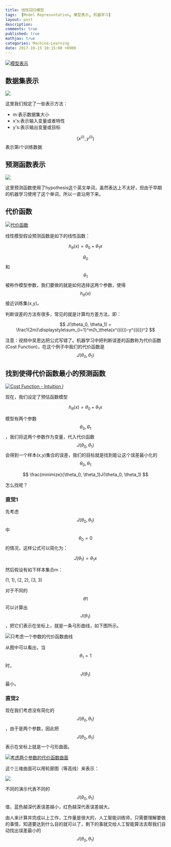 ```yaml
---
title: 线性回归模型
tags:  [Model Represontation, 模型表示, 机器学习]
layout: post
description: 
comments: true
published: true
mathjax: true
categories: Machine-Learning
date: 2017-10-15 10:15:00 +0900
---
```


[![模型表示](/assets/images/ML1-6-2017-10-15-10-13-08.png)](https://www.bilibili.com/video/av9912938/index_4.html#page6)

## 数据集表示

![](/assets/images/ML1-6-2017-10-15-10-20-07.png)

这里我们规定了一些表示方法：

* m:表示数据集大小
* x's:表示输入变量或者特性
* y's:表示输出变量或目标

$$(x^{(i)}, y^{(i)})$$表示第i个训练数据

## 预测函数表示

![](/assets/images/ML1-6-2017-10-15-10-30-30.png)

这里预测函数使用了hypothesis这个英文单词，虽然表达上不太好，但由于早期的机器学习使用了这个单词，所以一直沿用下来。

## 代价函数

[![代价函数](/assets/images/ML1-7-2017-10-15-11-02-06.png)](https://www.bilibili.com/video/av9912938/index_4.html#page=7)

线性模型假设预测函数是如下的线性函数：

$$
h_{\theta}(x)=\theta_0+\theta_1x
$$

$$\theta_0$$和$$\theta_1$$被称作模型参数，我们要做的就是如何选择这两个参数，使得$$h_\theta(x)$$接近训练集(x,y)。

判断误差的方法有很多，常见的就是计算均方差方法，即：

$$
J(\theta_0, \theta_1) = \frac1{2m}\displaystyle\sum_{i=1}^m(h_\theta(x^{(i)})-y^{(i)})^2
$$

注意：视频中吴恩达把公式写错了。机器学习中把判断误差的函数称为代价函数(Cost Function)，在这个例子中我们的代价函数是$$J(\theta_0, \theta_1)$$

## 找到使得代价函数最小的预测函数

[![Cost Function - Intuition I](/assets/images/ML-2-3-2017-10-15-12-28-16.png)](https://www.bilibili.com/video/av9912938/index_4.html#page=8)

现在，我们设定了预估函数模型

$$h_\theta(x)=\theta_0+\theta_1x$$

模型有两个参数$$\theta_0,\theta_1$$，我们将这两个参数作为变量，代入代价函数$$J(\theta_0, \theta_1)$$会得到一个样本(x,y)集合的误差，我们的目标就是找到能让这个误差最小化的$$\theta_0, \theta_1$$

$$
\frac{minimize}{\theta_0, \theta_1}J(\theta_0, \theta_1)
$$

怎么找呢？

### 直觉1

先考虑$$J(\theta_0, \theta_1)$$中$$\theta_0=0$$的情况，这样公式可以简化为：

$$
J(\theta_1)=\theta_1x
$$

然后假设有如下样本集合m：

(1, 1), (2, 2), (3, 3)

对于不同的$$\theta1$$可以计算出$$J(\theta_1)$$，把它们表示在坐标上，就是一条弓形曲线，如下图所示。

![只考虑一个参数的代价函数曲线](/assets/images/ML-2-3-2017-10-15-13-10-09.png)

从图中可以看出，当$$\theta_1=1$$时，$$J(\theta_1)$$最小。

### 直觉2

现在我们考虑没有简化的$$J(\theta_0, \theta_1)$$，由于是两个参数，因此把$$J(\theta_0, \theta_1)$$表示在坐标上就是一个弓形曲面。

[![考虑两个参数的代价函数曲面](/assets/images/ML-2-4-2017-10-15-13-29-11.png)](https://www.bilibili.com/video/av9912938/index_4.html#page=9)

这个三维曲面可以用轮廊图（等高线）来表示：

![](/assets/images/ML-2-4-2017-10-15-13-38-14.png)

不同的演示代表不同的$$J(\theta_0, \theta_1)$$值，蓝色越深代表误差越小，红色越深代表误差越大。

由人来计算并完成以上工作，工作量是很大的，人工智能训练师，只需要理解要做的事情，知道要达到什么目的就可以了，剩下的事就交给人工智能算法去帮我们自动找出误差最小的$$J(\theta_0, \theta_1)$$
